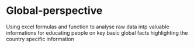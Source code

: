 # Global-perspective
Using excel formulas and function to analyse raw data intp valuable informations for educating people on key basic global facts highlighting the country specific information

